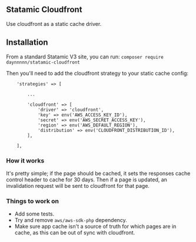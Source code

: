 ## Statamic Cloudfront

Use cloudfront as a static cache driver.

## Installation

From a standard Statamic V3 site, you can run:
`composer require daynnnnn/statamic-cloudfront`

Then you'll need to add the cloudfront strategy to your static cache config:

```
    'strategies' => [

        ...

        'cloudfront' => [
            'driver' => 'cloudfront',
            'key' => env('AWS_ACCESS_KEY_ID'),
            'secret' => env('AWS_SECRET_ACCESS_KEY'),
            'region' => env('AWS_DEFAULT_REGION'),
            'distribution' => env('CLOUDFRONT_DISTRIBUTION_ID'),
        ],

    ],
```

### How it works
It's pretty simple; if the page should be cached, it sets the responses cache control header to cache for 30 days. Then if a page is updated, an invalidation request will be sent to cloudfront for that page.

### Things to work on
- Add some tests.
- Try and remove `aws/aws-sdk-php` dependency.
- Make sure app cache isn't a source of truth for which pages are in cache, as this can be out of sync with cloudfront.